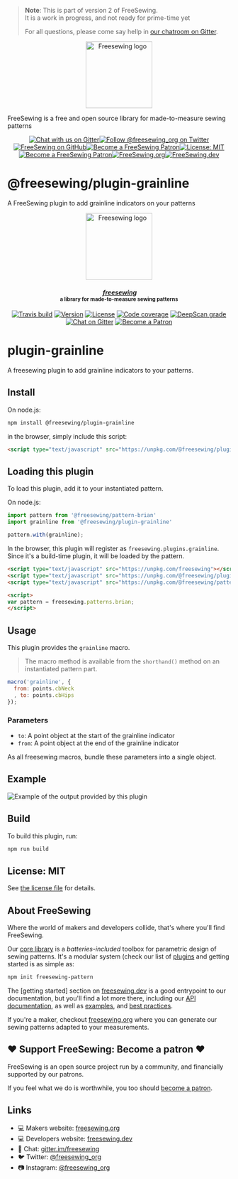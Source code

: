> **Note**: This is part of version 2 of FreeSewing.  
> It is a work in progress, and not ready for prime-time yet
> 
> For all questions, please come say hellp in [our chatroom on Gitter](https://gitter.im/).

<p align="center"><a title="Go to freesewing.org" href="https://freesewing.org/"><img src="https://freesewing.org/img/logo/black.svg" align="center" width="150px" alt="Freesewing logo"/></a></p>
<p>FreeSewing is a free and open source library for made-to-measure sewing patterns</p>
<p align="center"><a href="https://gitter.im/freesewing/freesewing" title="Chat with us on Gitter"><img src="https://badgen.net/badge/Gitter/Chat%20with%20us/CA0547?icon=gitter" alt="Chat with us on Gitter"/></a><a href="https://twitter.com/freesewing_org" title="Follow @freesewing_org on Twitter"><img src="https://badgen.net/badge/Twitter/@freesewing_org/1DA1F2?icon=twitter" alt="Follow @freesewing_org on Twitter"/></a><a href="https://github.com/freesewing" title="FreeSewing on GitHub"><img src="https://badgen.net/badge/GitHub/freesewing/269F42?icon=github" alt="FreeSewing on GitHub"/></a><a href="https://freesewing.org/patrons/join" title="Become a FreeSewing Patron"><img src="https://badgen.net/badge/Become%20a/Patron/purple" alt="Become a FreeSewing Patron"/></a><a href="https://opensource.org/licenses/MIT" title="License: MIT"><img src="https://badgen.net/badge/License/MIT/blue" alt="License: MIT"/></a><a href="https://freesewing.org/patrons/join" title="Become a FreeSewing Patron"><img src="https://badgen.net/badge/Become%20a/Patron/purple" alt="Become a FreeSewing Patron"/></a><a href="https://freesewing.org/" title="FreeSewing.org"><img src="https://badgen.net/badge/FreeSewing/.org/3DA639" alt="FreeSewing.org"/></a><a href="https://freesewing.dev/" title="FreeSewing.dev"><img src="https://badgen.net/badge/FreeSewing/.dev/3DA639" alt="FreeSewing.dev"/></a></p>

# @freesewing&#x2F;plugin-grainline

A FreeSewing plugin to add grainline indicators on your patterns

<p align="center">
  <a title="Go to freesewing.org" href="https://freesewing.org/"><img src="https://freesewing.org/img/logo/black.svg" align="center" width="150px" alt="Freesewing logo"/></a>
</p>
<h4 align="center"><em>&nbsp;<a title="Go to freesewing.org" href="https://freesewing.org/">freesewing</a></em>
<br><sup>a library for made-to-measure sewing patterns</sup>
</h4>
<p align="center">
  <a href="https://travis-ci.org/freesewing/plugin-grainline"><img src="https://badgen.net/travis/freesewing/plugin-grainline/master" alt="Travis build"></a>
  <a href="https://www.npmjs.com/package/@freesewing/plugin-grainline"><img src="https://badgen.net/npm/v/@freesewing/plugin-grainline" alt="Version"></a>
  <a href="https://www.npmjs.com/package/@freesewing/plugin-grainline"><img src="https://badgen.net/npm/license/@freesewing/plugin-grainline" alt="License"></a>
  <a href="https://codecov.io/gh/freesewing/plugin-grainline"><img src="https://badgen.net/codecov/c/github/freesewing/plugin-grainline/master" alt="Code coverage"></a>
  <a href="https://deepscan.io/dashboard#view=project&pid=3254&bid=27564"><img src="https://deepscan.io/api/projects/3254/branches/27564/badge/grade.svg" alt="DeepScan grade"></a>
  <a href="https://gitter.im/freesewing/freesewing"><img src="https://badgen.net/badge/chat/on%20Gitter/cyan" alt="Chat on Gitter"></a>
  <a href="https://freesewing.org/patrons/join"><img src="https://badgen.net/badge/become/a%20Patron/FF5B77" alt="Become a Patron"></a>
</p>


# plugin-grainline

A freesewing plugin to add grainline indicators to your patterns.

## Install

On node.js:

```sh
npm install @freesewing/plugin-grainline
```

in the browser, simply include this script:

```html
<script type="text/javascript" src="https://unpkg.com/@freesewing/plugin-grainline"></script>
```

## Loading this plugin

To load this plugin, add it to your instantiated pattern.

On node.js:

```js
import pattern from '@freesewing/pattern-brian'
import grainline from '@freesewing/plugin-grainline'

pattern.with(grainline);
```

In the browser, this plugin will register as `freesewing.plugins.grainline`.
Since it's a build-time plugin, it will be loaded by the pattern.

```html
<script type="text/javascript" src="https://unpkg.com/freesewing"></script>
<script type="text/javascript" src="https://unpkg.com/@freesewing/plugin-grainline"></script>
<script type="text/javascript" src="https://unpkg.com/@freesewing/pattern-brian"></script>

<script>
var pattern = freesewing.patterns.brian;
</script>
```

## Usage

This plugin provides the `grainline` macro.

> The macro method is available from the `shorthand()` method on an instantiated pattern part.

```js
macro('grainline', {
  from: points.cbNeck
  , to: points.cbHips
});
  ```

### Parameters

 - `to`: A point object at the start of the grainline indicator
 - `from`: A point object at the end of the grainline indicator
        
As all freesewing macros, bundle these parameters into a single object.

## Example

![Example of the output provided by this plugin](https://github.com/freesewing/plugin-grainline/raw/master/img/example.png)


## Build

To build this plugin, run:

```sh
npm run build
```

## License: MIT

See [the license file](https://github.com/freesewing/plugin-theme/blob/master/LICENSE)
for details.


## About FreeSewing

Where the world of makers and developers collide, that's where you'll find FreeSewing.

Our [core library](https://freesewing.dev/en/freesewing) is a *batteries-included* toolbox
for parametric design of sewing patterns. It's a modular system (check our list
of [plugins](https://freesewing.dev/en/plugins) and getting started is as simple as:

```bash
npm init freesewing-pattern
```

The [getting started] section on [freesewing.dev](https://freesewing.dev/) is a good
entrypoint to our documentation, but you'll find a lot more there, including
our [API documentation](https://freesewing.dev/en/freesewing/api),
as well as [examples](https://freesewing.dev/en/freesewing/examples),
and [best practices](https://freesewing.dev/en/do).

If you're a maker, checkout [freesewing.org](https://freesewing/) where you can generate
our sewing patterns adapted to your measurements.

## ♥️ Support FreeSewing: Become a patron ♥️

FreeSewing is an open source project run by a community, 
and financially supported by our patrons.

If you feel what we do is worthwhile, you too 
should [become a patron](https://freesewing.org/patrons/join).

## Links

 - 💻 Makers website: [freesewing.org](https://freesewing.org)
 - 💻 Developers website: [freesewing.dev](https://freesewing.org)
 - 💬 Chat: [gitter.im/freesewing](https://gitter.im/freesewing/freesewing)
 - 🐦 Twitter: [@freesewing_org](https://twitter.com/freesewing_org)
 - 📷 Instagram: [@freesewing_org](https://instagram.com/freesewing_org)
